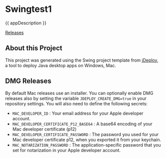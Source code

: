 # Swingtest1

{{ appDescription }}

[Releases](https://github.com/BigBrainMat/swingTest1-releases/releases)

## About this Project

This project was generated using the Swing project template from [jDeploy](https://www.jdeploy.com), a tool to deploy Java desktop apps on Windows, Mac.

## DMG Releases

By default Mac releases use an installer.  You can optionally enable DMG releases also by setting the variable `JDEPLOY_CREATE_DMG=true` in your repository settings.
You will also need to define the following secrets:

* `MAC_DEVELOPER_ID` : Your email address for your Apple developer account.
* `MAC_DEVELOPER_CERTIFICATE_P12_BASE64` : A base64 encoding of your Mac developer certificate (p12)
*  `MAC_DEVELOPER_CERTIFICATE_PASSWORD` : The password you used for your Mac developer certificate p12, when you exported it from your keychain.
* `MAC_NOTARIZATION_PASSWORD` : The application-specific password that you set for notarization in your Apple developer account.
